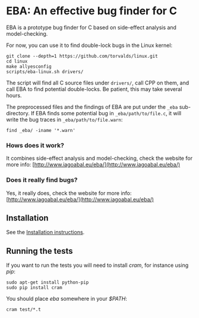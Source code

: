 # EBA: An effective bug finder for C

EBA is a prototype bug finder for C based on side-effect analysis and model-checking.

For now, you can use it to find double-lock bugs in the Linux kernel:

    git clone --depth=1 https://github.com/torvalds/linux.git
    cd linux
    make allyesconfig
    scripts/eba-linux.sh drivers/

The script will find all C source files under `drivers/`, call CPP on them, and call EBA to find potential double-locks. Be patient, this may take several hours.

The preprocessed files and the findings of EBA are put under the `_eba` sub-directory. If EBA finds some potential bug in `_eba/path/to/file.c`, it will write the bug traces in `_eba/path/to/file.warn`:

    find _eba/ -iname '*.warn'

### Hows does it work?

It combines side-effect analysis and model-checking, check the website for more info: [http://www.iagoabal.eu/eba/](http://www.iagoabal.eu/eba/)

### Does it really find bugs?

Yes, it really does, check the website for more info: [http://www.iagoabal.eu/eba/](http://www.iagoabal.eu/eba/)

## Installation

See the [Installation instructions](INSTALL.md).

## Running the tests

If you want to run the tests you will need to install _cram_, for instance using _pip_:

    sudo apt-get install python-pip
    sudo pip install cram

You should place _eba_ somewhere in your _$PATH_:

    cram test/*.t
